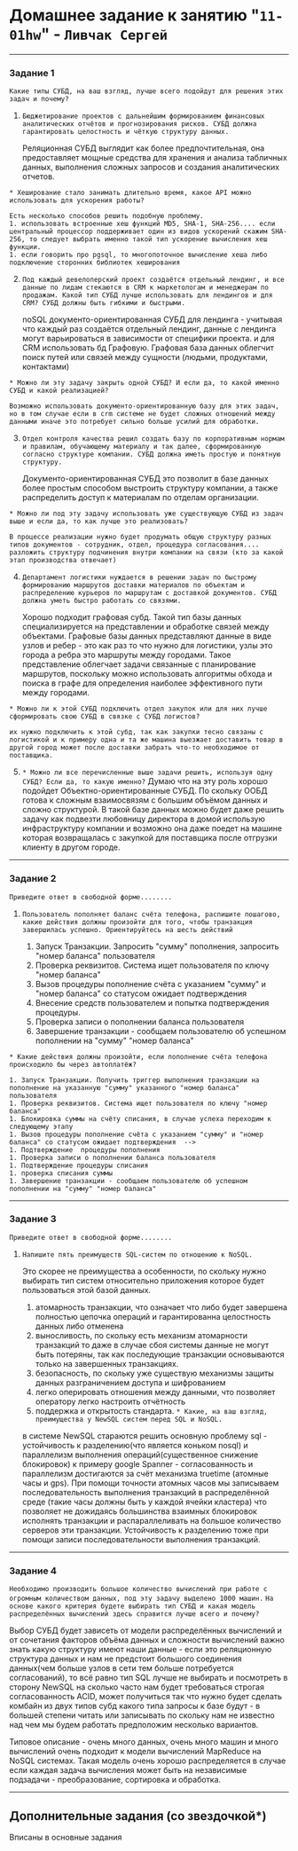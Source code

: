 # Домашнее задание к занятию "`11-01hw`" - `Ливчак Сергей`

---

### Задание 1

`Какие типы СУБД, на ваш взгляд, лучше всего подойдут для решения этих задач и почему?`

1. `Бюджетирование проектов с дальнейшим формированием финансовых аналитических отчётов и прогнозирования рисков. СУБД должна гарантировать целостность и чёткую структуру данных.`

    Реляционная СУБД выглядит как более предпочтительная, она предоставляет мощные средства для хранения и анализа табличных данных, выполнения сложных запросов и создания аналитических отчетов.

 `* Хеширование стало занимать длительно время, какое API можно использовать для ускорения работы?`

    Есть несколько способов решить подобную проблему.
    1. использовать встроенные хеш функций MD5, SHA-1, SHA-256.... если центральный процессор поддерживает один из видов ускорений скажим SHA-256, то следует выбрать именно такой тип ускорение вычисления хеш функции.
    1. если говорить про pgsql, то многопоточное вычисление хеша либо подключение сторонних библиотек хеширования 


2. `Под каждый девелоперский проект создаётся отдельный лендинг, и все данные по лидам стекаются в CRM к маркетологам и менеджерам по продажам. Какой тип СУБД лучше использовать для лендингов и для CRM? СУБД должны быть гибкими и быстрыми.`

    noSQL документо-ориентированная СУБД для лендинга - учитывая что каждый раз создаётся отдельный лендинг, данные с лендинга могут варьироваться в зависимости от специфики проекта.
    и для CRM использовать бд Графовую. Графовая база данных облегчит поиск путей или связей между сущности (людьми, продуктами, контактами)

 `* Можно ли эту задачу закрыть одной СУБД? И если да, то какой именно СУБД и какой реализацией?`

    Возможно использовать документо-ориентированную базу для этих задач, но в том случае если в crm системе не будет сложных отношений между данными иначе это потребует сильно больше усилий для обработки. 


3. `Отдел контроля качества решил создать базу по корпоративным нормам и правилам, обучающему материалу и так далее, сформированную согласно структуре компании. СУБД должна иметь простую и понятную структуру.`

    Документо-ориентированная СУБД это позволит в базе данных более простым способом выстроить структуру компании, а также распределить доступ к материалам по отделам организации. 

 `* Можно ли под эту задачу использовать уже существующую СУБД из задач выше и если да, то как лучше это реализовать?`

    В процессе реализации нужно будет продумать общую структуру разных типов документов - сотрудник, отдел, процедура согласования.... разложить структуру подчинения внутри компании на связи (кто за какой этап производства отвечает)


4. `Департамент логистики нуждается в решении задач по быстрому формированию маршрутов доставки материалов по объектам и распределению курьеров по маршрутам с доставкой документов. СУБД должна уметь быстро работать со связями.`

    Хорошо подходит графовая субд. Такой тип базы данных специализируется на представлении и обработке связей между объектами. Графовые базы данных представляют данные в виде узлов и ребер - это как раз то что нужно для логистики, узлы это города а ребра это маршруты между городами. Такое представление облегчает задачи связанные с планирование маршрутов, поскольку можно использовать алгоритмы обхода и поиска в графе для определения наиболее эффективного пути между городами.

 `* Можно ли к этой СУБД подключить отдел закупок или для них лучше сформировать свою СУБД в связке с СУБД логистов?`

    их нужно подключить к этой субд, так как закупки тесно связаны с логистикой и к примеру одна и та же машина выезжает доставить товар в другой город может после доставки забрать что-то необходимое от поставщика.


5. `* Можно ли все перечисленные выше задачи решить, используя одну СУБД? Если да, то какую именно?`
    Думаю что на эту роль хорошо подойдет Объектно-ориентированные СУБД. По скольку ООБД готова к сложным взаимосвязям с большим объёмом данных и сложно структурой. В такой базе данных можно будет даже решить задачу как подвезти любовницу директора в домой использую инфраструктуру компании и возможно она даже поедет на машине которая возвращалась с закупкой для поставщика после отгрузки клиенту в другом городе. 
 

---

### Задание 2

`Приведите ответ в свободной форме........`

1. `Пользователь пополняет баланс счёта телефона, распишите пошагово, какие действия должны произойти для того, чтобы транзакция завершилась успешно. Ориентируйтесь на шесть действий`

    1. Запуск Транзакции. Запросить "сумму" пополнения, запросить "номер баланса" пользователя 
    1. Проверка реквизитов. Система ищет пользователя по ключу "номер баланса"
    1. Вызов процедуры пополнение счёта с указанием "сумму" и "номер баланса" со статусом ожидает подтверждения 
    1. Внесение средств пользователем и попытка подтверждения процедуры.
    1. Проверка записи о пополнении баланса пользователя
    1. Завершение транзакции - сообщаем пользователю об успешном пополнении на "сумму" "номер баланса"


 `* Какие действия должны произойти, если пополнение счёта телефона происходило бы через автоплатёж?`

    1. Запуск Транзакции. Получить триггер выполнения транзакции на пополнение на указанную "сумму" указанного "номер баланса" пользователя
    1. Проверка реквизитов. Система ищет пользователя по ключу "номер баланса"
    1. Блокировка суммы на счёту списания, в случае успеха переходим к следующему этапу
    1. Вызов процедуры пополнение счёта с указанием "сумму" и "номер баланса" со статусом ожидает подтверждения  -->
    1. Подтверждение  процедуры пополнения
    1. Проверка записи о пополнении баланса пользователя  
    1. Подтверждение процедуры списания
    1. проверка списания суммы 
    1. Завершение транзакции - сообщаем пользователю об успешном пополнении на "сумму" "номер баланса"

---

### Задание 3

`Приведите ответ в свободной форме........`

1. `Напишите пять преимуществ SQL-систем по отношению к NoSQL.`

    Это скорее не преимущества а особенности, по скольку нужно выбирать тип систем относительно приложения которое будет пользоваться этой базой данных.
    1. атомарность транзакции, что означает что либо будет завершена полностью цепочка операций и гарантированна целостность данных либо отменена
    2. выносливость, по скольку есть механизм атомарности транзакций то даже в случае сбоя системы данные не могут быть потеряны, так как последующие транзакции основываются только на завершенных транзакциях.
    3. безопасность, по скольку уже существую механизмы защиты данных разграничением доступа и шифрованием
    4. легко оперировать отношения между данными, что позволяет оператору легко настроить отчётность
    5. поддержка и открытость стандарта.
 `* Какие, на ваш взгляд, преимущества у NewSQL систем перед SQL и NoSQL.`

    в системе NewSQL стараются решить основную проблему sql - устойчивость к разделению(что является коньком nosql) и параллелизм выполнения операций(существенное снижение блокировок)
    к примеру google Spanner - согласованность и параллелизм достигаются за счёт механизма truetime (атомные часы и gps). При помощи точности атомных часов мы записываем последовательность выполнения транзакций в распределённой среде (такие часы должны быть у каждой ячейки кластера) что позволяет не дожидаясь большинства взаимных блокировок исполнять транзакции и распараллеливать на большое количество серверов эти транзакции. Устойчивость к разделению тоже при помощи записи последовательности выполнения транзакций.

---

### Задание 4

`Необходимо производить большое количество вычислений при работе с огромным количеством данных, под эту задачу выделено 1000 машин.`
`На основе какого критерия будете выбирать тип СУБД и какая модель распределённых вычислений здесь справится лучше всего и почему?`

Выбор СУБД будет зависеть от модели распределённых вычислений и от сочетания факторов объёма данных и сложности вычислений 
    важно знать какую структуру имеют наши данные - если это реляционную структура данных и нам не предстоит большого соединения данных(чем больше узлов в сети тем больше потребуется согласований), то всё равно тип SQL лучше не выбирать и посмотреть в сторону NewSQL
    на сколько часто нам будет требоваться строгая согласованность ACID, может получиться так что нужно будет сделать комбайн из двух типов субд
    какого типа запросы к базе будут - в большей степени читать или записывать 
    по скольку нам не известно над чем мы будем работать предположим несколько вариантов. 

 Типовое описание - очень много данных, очень много машин и много вычислений очень подходит к модели вычислений MapReduce на NoSQL системах. Такая модель очень хорошо распределяется в случае если каждая задача вычисления может быть на независимые подзадачи - преобразование, сортировка  и обработка.

---

## Дополнительные задания (со звездочкой*)

Вписаны в основные задания